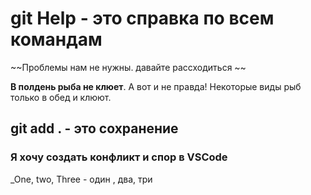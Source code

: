 # git Help - это справка по всем командам

~~Проблемы нам не нужны. давайте рассходиться ~~

**В полдень рыба не клюет**. А вот и не правда! Некоторые виды рыб только в обед и клюют.

## git add . - это сохранение

### Я хочу создать конфликт и спор в VSCode

_One, two, Three - один , два, три

